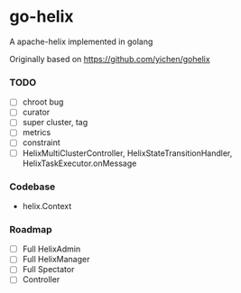 # go-helix
A apache-helix implemented in golang

Originally based on https://github.com/yichen/gohelix

### TODO

- [ ] chroot bug
- [ ] curator
- [ ] super cluster, tag
- [ ] metrics
- [ ] constraint
- [ ] HelixMultiClusterController, HelixStateTransitionHandler, HelixTaskExecutor.onMessage

### Codebase

- helix.Context

### Roadmap

- [ ] Full HelixAdmin
- [ ] Full HelixManager
- [ ] Full Spectator
- [ ] Controller
